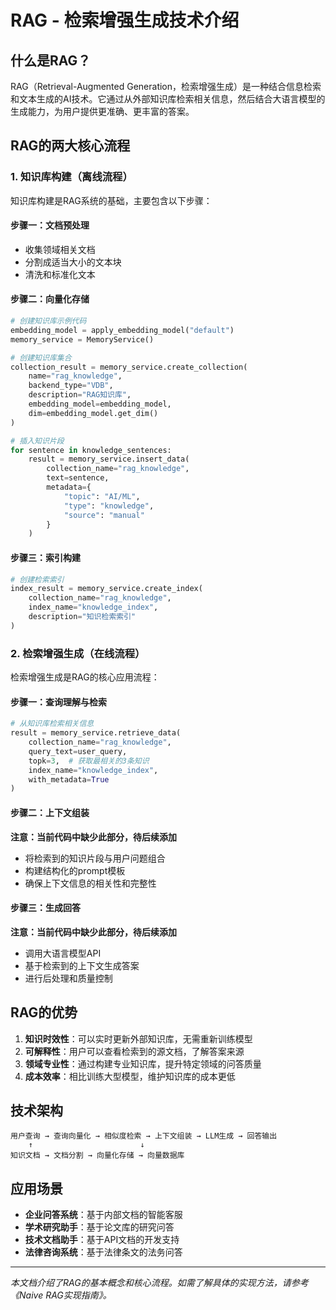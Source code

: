 # RAG - 检索增强生成技术介绍

## 什么是RAG？

RAG（Retrieval-Augmented Generation，检索增强生成）是一种结合信息检索和文本生成的AI技术。它通过从外部知识库检索相关信息，然后结合大语言模型的生成能力，为用户提供更准确、更丰富的答案。

## RAG的两大核心流程

### 1. 知识库构建（离线流程）

知识库构建是RAG系统的基础，主要包含以下步骤：

#### 步骤一：文档预处理
- 收集领域相关文档
- 分割成适当大小的文本块
- 清洗和标准化文本

#### 步骤二：向量化存储
```python
# 创建知识库示例代码
embedding_model = apply_embedding_model("default")
memory_service = MemoryService()

# 创建知识库集合
collection_result = memory_service.create_collection(
    name="rag_knowledge",
    backend_type="VDB",
    description="RAG知识库",
    embedding_model=embedding_model,
    dim=embedding_model.get_dim()
)

# 插入知识片段
for sentence in knowledge_sentences:
    result = memory_service.insert_data(
        collection_name="rag_knowledge",
        text=sentence,
        metadata={
            "topic": "AI/ML",
            "type": "knowledge",
            "source": "manual"
        }
    )
```

#### 步骤三：索引构建
```python
# 创建检索索引
index_result = memory_service.create_index(
    collection_name="rag_knowledge",
    index_name="knowledge_index",
    description="知识检索索引"
)
```

### 2. 检索增强生成（在线流程）

检索增强生成是RAG的核心应用流程：

#### 步骤一：查询理解与检索
```python
# 从知识库检索相关信息
result = memory_service.retrieve_data(
    collection_name="rag_knowledge",
    query_text=user_query,
    topk=3,  # 获取最相关的3条知识
    index_name="knowledge_index",
    with_metadata=True
)
```

#### 步骤二：上下文组装
**注意：当前代码中缺少此部分，待后续添加**
- 将检索到的知识片段与用户问题组合
- 构建结构化的prompt模板
- 确保上下文信息的相关性和完整性

#### 步骤三：生成回答
**注意：当前代码中缺少此部分，待后续添加**
- 调用大语言模型API
- 基于检索到的上下文生成答案
- 进行后处理和质量控制

## RAG的优势

1. **知识时效性**：可以实时更新外部知识库，无需重新训练模型
2. **可解释性**：用户可以查看检索到的源文档，了解答案来源
3. **领域专业性**：通过构建专业知识库，提升特定领域的问答质量
4. **成本效率**：相比训练大型模型，维护知识库的成本更低

## 技术架构

```
用户查询 → 查询向量化 → 相似度检索 → 上下文组装 → LLM生成 → 回答输出
    ↑                        ↓
知识文档 → 文档分割 → 向量化存储 → 向量数据库
```

## 应用场景

- **企业问答系统**：基于内部文档的智能客服
- **学术研究助手**：基于论文库的研究问答
- **技术文档助手**：基于API文档的开发支持
- **法律咨询系统**：基于法律条文的法务问答

---

*本文档介绍了RAG的基本概念和核心流程。如需了解具体的实现方法，请参考《Naive RAG实现指南》。*
